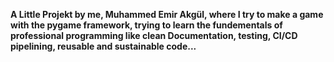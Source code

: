 **A Little Projekt by me, Muhammed Emir Akgül, where I try to make a game with the pygame framework, trying to learn the fundementals of professional programming like clean Documentation, testing, CI/CD pipelining, reusable and sustainable code...**

